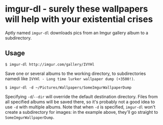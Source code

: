 imgur-dl - surely these wallpapers will help with your existential crises
=========================================================================
Aptly named `imgur-dl` downloads pics from an Imgur gallery album to a
subdirectory.

Usage
-----
```
$ imgur-dl http://imgur.com/gallery/IVYHl
```
Save one or several albums to the working directory, to subdirectories namedi
like `IVYHl - Long time lurker wallpaper dump (+3500!)`.

```
$ imgur-dl -d ~/Pictures/Wallpapers/SomeImgurWallpaperDump
```
Specifying `-d`/`--dir` will override the default destination directory. Files
from all specified albums will be saved there, so it's probably not a good idea
to use `-d` with multiple albums. Note that when `-d` is specified, `imgur-dl`
won't create a subdirectory for images: in the example above, they'll go
straight to `SomeImgurWallpaperDump`.
